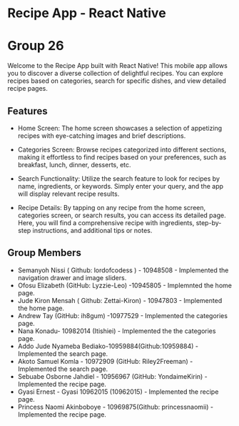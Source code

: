
# Recipe App - React Native
# Group 26
Welcome to the Recipe App built with React Native! This mobile app allows you to discover a diverse collection of delightful recipes. You can explore recipes based on categories, search for specific dishes, and view detailed recipe pages.

## Features
- Home Screen: The home screen showcases a selection of appetizing recipes with eye-catching images and brief descriptions.

- Categories Screen: Browse recipes categorized into different sections, making it effortless to find recipes based on your preferences, such as breakfast, lunch, dinner, desserts, etc.

- Search Functionality: Utilize the search feature to look for recipes by name, ingredients, or keywords. Simply enter your query, and the app will display relevant recipe results.

- Recipe Details: By tapping on any recipe from the home screen, categories screen, or search results, you can access its detailed page. Here, you will find a comprehensive recipe with ingredients, step-by-step instructions, and additional tips or notes.


## Group Members

- Semanyoh Nissi ( Github: lordofcodess ) - 10948508 - Implemented the navigation drawer and image sliders.
- Ofosu Elizabeth (GitHub: Lyzzie-Leo) -10945805 - Implemnted the home page.
- Jude Kiron Mensah ( Github: Zettai-Kiron) - 10947803 - Implemented the home page.
- Andrew Tay (GitHub: ih8gum) -10977529 - Implemented the categories page.
- Nana Konadu- 10982014 (Itishiei) - Implemented the the categories page.
- Addo Jude Nyameba Bediako-10959884(Github:10959884) - Implemented the search page.
- Akoto Samuel Komla - 10972909 (GitHub: Riley2Freeman) - Implemented the search page.
- Sebuabe Osborne Jahdiel - 10956967 (GitHub: YondaimeKirin) - Implemented the recipe page.
- Gyasi Ernest - Gyasi 10962015 (10962015) - Implemented the recipe page.
- Princess Naomi Akinboboye - 10969875(Github: princessnaomii) - Implemented the recipe page.















